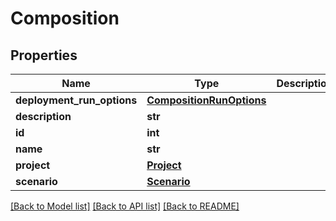 # Composition

## Properties
Name | Type | Description | Notes
------------ | ------------- | ------------- | -------------
**deployment_run_options** | [**CompositionRunOptions**](CompositionRunOptions.md) |  | [optional] 
**description** | **str** |  | [optional] 
**id** | **int** |  | [optional] 
**name** | **str** |  | 
**project** | [**Project**](Project.md) |  | [optional] 
**scenario** | [**Scenario**](Scenario.md) |  | [optional] 

[[Back to Model list]](../README.md#documentation-for-models) [[Back to API list]](../README.md#documentation-for-api-endpoints) [[Back to README]](../README.md)


